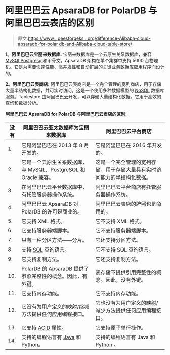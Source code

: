 # 阿里巴巴云 ApsaraDB for PolarDB 与阿里巴巴云表店的区别

> 原文:[https://www . geesforgeks . org/difference-Alibaba-cloud-apsaradb-for-polar db-and-Alibaba-cloud-table-store/](https://www.geeksforgeeks.org/difference-between-alibaba-cloud-apsaradb-for-polardb-and-alibaba-cloud-table-store/)

**1。阿里巴巴云宝丽来数据库:**
宝丽来数据库是一个云原生关系数据库，兼容[MySQL](https://www.geeksforgeeks.org/sql-tutorial/#mysql)[Postgresql](https://www.geeksforgeeks.org/what-is-postgresql-introduction/)和甲骨文。ApsaraDB 架构在单个集群中支持 5000 台物理机。它是为需要快速性能、高并发性和自动扩展的关键业务数据库应用程序而设计的。

**2。阿里巴巴云表商店:**
阿里巴巴云表商店是一个完全管理的宽列商店，用于存储大量半结构化数据，并可实时访问。这是一个使用多种数据模型的 [NoSQL](https://www.geeksforgeeks.org/introduction-to-nosql/) 数据库服务。Tablestore 由阿里巴巴云开发，可以存储大量结构化数据。它用于高效的查询和数据分析。

**阿里巴巴云 ApsaraDB for PolarDB 与阿里巴巴云表店的区别:**

<center>

| 没有 | 阿里巴巴云亚太数据库为宝丽来数据库 | 阿里巴巴云平台商店 |
| --- | --- | --- |
| 1. | 它是阿里巴巴在 2013 年 8 月开发的。 | 它是阿里巴巴在 2016 年开发的。 |
| 2. | 它是一个云原生关系数据库，与 MySQL、PostgreSQL 和 Oracle 兼容。 | 这是一个完全管理的宽列存储，用于存储大量具有实时访问能力的半结构化数据。 |
| 3. | 在阿里巴巴云平台数据库中，有托管服务器操作系统。 | 阿里巴巴云平台商店有托管服务器操作系统。 |
| 4. | 阿里巴巴云 ApsaraDB 对 PolarDB 的许可是商业的。 | 阿里巴巴云表店的牌照也是商用的。 |
| 5. | 它支持 XML 格式。 | 它不支持 XML 格式。 |
| 6. | 它支持服务器端脚本。 | 它不支持服务器端脚本。 |
| 7. | 只有一种分区方法——分片。 | 它还支持分区方法。 |
| 8. | 支持 [SQL](https://www.geeksforgeeks.org/sql-tutorial/) 查询语言。 | 它不支持 SQL 查询语言。 |
| 9. | 它支持复制方法。 | 它还支持复制方法。 |
| 10. | PolarDB 的 ApsaraDB 提供了参照完整性的概念。因此，有外键。 | 表存储不提供引用完整性的概念。因此，没有外键。 |
| 11. | 它支持内存功能。 | 它不支持内存功能。 |
| 12. | 它没有为用户定义的映射/缩减方法提供任何应用编程接口。 | 它也没有为用户定义的映射/减少方法提供任何应用编程接口。 |
| 13. | 它支持 [ACID](https://www.geeksforgeeks.org/acid-properties-in-dbms/) 属性。 | 它支持原子单行操作。 |
| 14. | 支持的编程语言有 [Java](https://www.geeksforgeeks.org/java/) 和 Python。 | 支持的编程语言有 Java 和 [Python](https://www.geeksforgeeks.org/python-programming-language/) 。 |

</center>